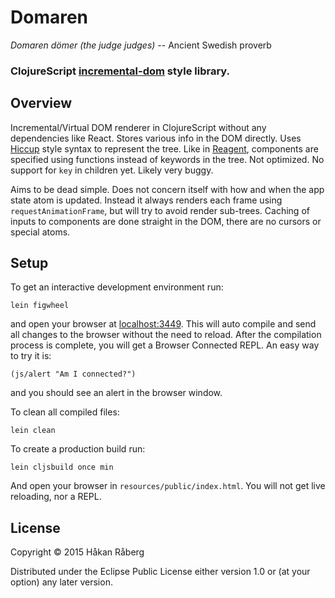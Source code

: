 # Domaren

*Domaren dömer (the judge judges)*
-- Ancient Swedish proverb

### ClojureScript [incremental-dom](google.github.io/incremental-dom) style library.


## Overview

Incremental/Virtual DOM renderer in ClojureScript without any dependencies like React. Stores various info in the DOM directly. Uses [Hiccup](https://github.com/weavejester/hiccup) style syntax to represent the tree. Like in [Reagent](https://github.com/reagent-project/reagent), components are specified using functions instead of keywords in the tree. Not optimized. No support for `key` in children yet. Likely very buggy.

Aims to be dead simple. Does not concern itself with how and when the app state atom is updated. Instead it always renders each frame using `requestAnimationFrame`, but will try to avoid render sub-trees. Caching of inputs to components are done straight in the DOM, there are no cursors or special atoms.


## Setup

To get an interactive development environment run:

    lein figwheel

and open your browser at [localhost:3449](http://localhost:3449/).
This will auto compile and send all changes to the browser without the
need to reload. After the compilation process is complete, you will
get a Browser Connected REPL. An easy way to try it is:

    (js/alert "Am I connected?")

and you should see an alert in the browser window.

To clean all compiled files:

    lein clean

To create a production build run:

    lein cljsbuild once min

And open your browser in `resources/public/index.html`. You will not
get live reloading, nor a REPL.

## License

Copyright © 2015 Håkan Råberg

Distributed under the Eclipse Public License either version 1.0 or (at your option) any later version.
